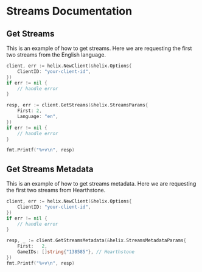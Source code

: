 # Streams Documentation

## Get Streams

This is an example of how to get streams. Here we are requesting the first two streams from the English language.

```go
client, err := helix.NewClient(&helix.Options{
    ClientID: "your-client-id",
})
if err != nil {
    // handle error
}

resp, err := client.GetStreams(&helix.StreamsParams{
    First: 2,
    Language: "en",
})
if err != nil {
    // handle error
}

fmt.Printf("%+v\n", resp)
```

## Get Streams Metadata

This is an example of how to get streams metadata. Here we are requesting the first two streams from Hearthstone.

```go
client, err := helix.NewClient(&helix.Options{
    ClientID: "your-client-id",
})
if err != nil {
    // handle error
}

resp, _ := client.GetStreamsMetadata(&helix.StreamsMetadataParams{
    First:   2,
    GameIDs: []string{"138585"}, // Hearthstone
})
fmt.Printf("%+v\n", resp)
```
